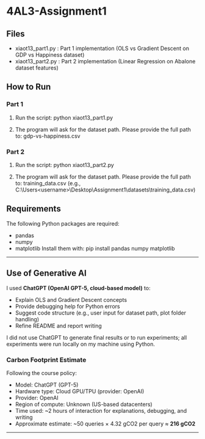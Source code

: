 # 4AL3-Assignment1

## Files
- xiaot13_part1.py : Part 1 implementation (OLS vs Gradient Descent on GDP vs Happiness dataset)
- xiaot13_part2.py : Part 2 implementation (Linear Regression on Abalone dataset features)

## How to Run

### Part 1
1. Run the script:
python xiaot13_part1.py

2. The program will ask for the dataset path. Please provide the full path to:
gdp-vs-happiness.csv

### Part 2
1. Run the script:
python xiaot13_part2.py

2. The program will ask for the dataset path. Please provide the full path to:
training_data.csv
(e.g., C:\Users\<username>\Desktop\Assignment1\datasets\training_data.csv)

## Requirements
The following Python packages are required:
- pandas
- numpy
- matplotlib
Install them with: pip install pandas numpy matplotlib


---

## Use of Generative AI
I used **ChatGPT (OpenAI GPT-5, cloud-based model)** to:
- Explain OLS and Gradient Descent concepts
- Provide debugging help for Python errors
- Suggest code structure (e.g., user input for dataset path, plot folder handling)
- Refine README and report writing

I did not use ChatGPT to generate final results or to run experiments; all experiments were run locally on my machine using Python.

### Carbon Footprint Estimate
Following the course policy:
- Model: ChatGPT (GPT-5)
- Hardware type: Cloud GPU/TPU (provider: OpenAI)
- Provider: OpenAI
- Region of compute: Unknown (US-based datacenters)
- Time used: ~2 hours of interaction for explanations, debugging, and writing
- Approximate estimate: ~50 queries × 4.32 gCO2 per query ≈ **216 gCO2**

---
